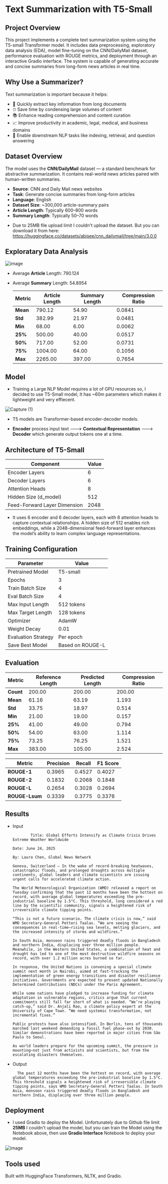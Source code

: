 # Text Summarization with T5-Small

## Project Overview

This project implements a complete text summarization system using the T5-small Transformer model. It includes data preprocessing, exploratory data analysis (EDA), model fine-tuning on the CNN/DailyMail dataset, performance evaluation with ROUGE metrics, and deployment through an interactive Gradio interface. The system is capable of generating accurate and concise summaries from long-form news articles in real time.

## Why Use a Summarizer?

Text summarization is important because it helps:

- 🧠 Quickly extract key information from long documents
- ⏱ Save time by condensing large volumes of content
- 📚 Enhance reading comprehension and content curation
- 📈 Improve productivity in academic, legal, medical, and business domains
- 🤖 Enable downstream NLP tasks like indexing, retrieval, and question answering

## Dataset Overview

The model uses the **CNN/DailyMail** dataset — a standard benchmark for abstractive summarization. It contains real-world news articles paired with human-written summaries.

- **Source**: CNN and Daily Mail news websites
- **Task**: Generate concise summaries from long-form articles
- **Language**: English
- **Dataset Size**: ~300,000 article-summary pairs
- **Article Length**: Typically 600–800 words
- **Summary Length**: Typically 50–70 words


* Due to 25MB file upload limit I couldn't upload the dataset.  But you can download it from here:  https://huggingface.co/datasets/abisee/cnn_dailymail/tree/main/3.0.0


## Exploratary Data Analysis 

![image](https://github.com/user-attachments/assets/eff06998-229a-4c1c-b319-d712f9b4a690)

- Average **Article** Length: 790.124
- Average **Summary** Length: 54.8954

    | Metric     | Article Length | Summary Length | Compression Ratio |
    |------------|----------------|----------------|-------------------|
    | **Mean**   | 790.12         | 54.90          | 0.0841            |
    | **Std**    | 382.99         | 21.97          | 0.0481            |
    | **Min**    | 68.00          | 6.00           | 0.0062            |
    | **25%**    | 500.00         | 40.00          | 0.0517            |
    | **50%**    | 717.00         | 52.00          | 0.0731            |
    | **75%**    | 1004.00        | 64.00          | 0.1056            |
    | **Max**    | 2265.00        | 397.00         | 0.7654            |

## Model

- Training a Large NLP Model requires a lot of GPU resources so, I decided to use T5-Small model, It has ~60m parameters which makes it lightweight and very effiecent.


![Capture (1)](https://github.com/user-attachments/assets/3ccce974-a8cb-4875-8350-fa33d9dbee91)

- T5 models are Transformer-based encoder-decoder models.
  
- **Encoder** process input text ---> **Contextual Representation** ---> **Decoder** which generate output tokens one at a time.


## Architecture of T5-Small

  | Component                      | Value  |
  |-------------------------------|--------|
  | Encoder Layers                | 6      |
  | Decoder Layers                | 6      |
  | Attention Heads               | 8      |
  | Hidden Size (d_model)         | 512    |
  | Feed-Forward Layer Dimension  | 2048   |

- It uses 6 encoder and 6 decoder layers, each with 8 attention heads to capture contextual relationships. A hidden size of 512 enables rich embeddings, while a 2048-dimensional feed-forward layer enhances the model’s ability to learn complex language representations.


## Training Configuration

  | Parameter               | Value         |
  |-------------------------|---------------|
  | Pretrained Model        | T5-small      |
  | Epochs                  | 3             |
  | Train Batch Size        | 4             |
  | Eval Batch Size         | 4             |
  | Max Input Length        | 512 tokens    |
  | Max Target Length       | 128 tokens    |
  | Optimizer               | AdamW         |
  | Weight Decay            | 0.01          |
  | Evaluation Strategy     | Per epoch     |
  | Save Best Model         | Based on ROUGE-L |



##  Evaluation 

  | Metric     | Reference Length | Predicted Length | Compression Ratio |
  |------------|------------------|-------------------|-------------------|
  | **Count**  | 200.00           | 200.00            | 200.00            |
  | **Mean**   | 61.16            | 63.19             | 1.193             |
  | **Std**    | 33.75            | 18.97             | 0.514             |
  | **Min**    | 21.00            | 19.00             | 0.157             |
  | **25%**    | 41.00            | 49.00             | 0.794             |
  | **50%**    | 54.00            | 63.00             | 1.114             |
  | **75%**    | 73.25            | 76.25             | 1.521             |
  | **Max**    | 383.00           | 105.00            | 2.524             |

  | Metric     | Precision | Recall | F1 Score |
  |------------|-----------|--------|----------|
  | **ROUGE-1**| 0.3965    | 0.4527 | 0.4027   |
  | **ROUGE-2**| 0.1832    | 0.2068 | 0.1848   |
  | **ROUGE-L**| 0.2654    | 0.3028 | 0.2694   |
  | **ROUGE-Lsum**| 0.3339 | 0.3775 | 0.3376   |

## Results

- Input 

              Title: Global Efforts Intensify as Climate Crisis Drives Extreme Weather Worldwide
      
      Date: June 24, 2025
      
      By: Laura Chen, Global News Network
      
      Geneva, Switzerland – In the wake of record-breaking heatwaves, catastrophic floods, and prolonged droughts across multiple continents, global leaders and climate scientists are issuing urgent calls for accelerated climate action.
      
      The World Meteorological Organization (WMO) released a report on Tuesday confirming that the past 12 months have been the hottest on record, with average global temperatures exceeding the pre-industrial baseline by 1.5°C. This threshold, long considered a red line by the scientific community, signals a heightened risk of irreversible climate tipping points.
      
      “This is not a future scenario. The climate crisis is now,” said WMO Secretary-General Petteri Taalas. “We are seeing the consequences in real-time—rising sea levels, melting glaciers, and the increased intensity of storms and wildfires.”
      
      In South Asia, monsoon rains triggered deadly floods in Bangladesh and northern India, displacing over three million people. Meanwhile, in the Western United States, a combination of heat and drought has led to one of the most destructive wildfire seasons on record, with over 1.2 million acres burned so far.
      
      In response, the United Nations is convening a special climate summit next month in Nairobi, aimed at fast-tracking the implementation of green energy transitions and disaster resilience initiatives. Governments are expected to present updated Nationally Determined Contributions (NDCs) under the Paris Agreement.
      
      While some nations have pledged to increase funding for climate adaptation in vulnerable regions, critics argue that current commitments still fall far short of what is needed. “We’re playing catch-up,” said Dr. Anjali Rao, a climate policy expert at the University of Cape Town. “We need systemic transformation, not incremental fixes.”
      
      Public protests have also intensified. In Berlin, tens of thousands marched last weekend demanding a fossil fuel phase-out by 2030. Similar demonstrations have been reported in major cities from São Paulo to Seoul.
      
      As world leaders prepare for the upcoming summit, the pressure is mounting—not just from activists and scientists, but from the escalating disasters themselves.

- Output

        The past 12 months have been the hottest on record, with average global temperatures exceeding the pre-industrial baseline by 1.5°C. This threshold signals a heightened risk of irreversible climate tipping points, says WMO Secretary-General Petteri Taalas. In South Asia, monsoon rains triggered deadly floods in Bangladesh and northern India, displacing over three million people.

## Deployment

- I used Gradio to deploy the Model.  Unfortunately due to Github file limit **25MB** I couldn't upload the model, but you can train the Model using the Notebook above, then use **Gradio Interface** Notebook to deploy your model.

![image](https://github.com/user-attachments/assets/699ae365-9ee9-4acc-bc2e-21e559fee78e)


## Tools used
Built with HuggingFace Transformers, NLTK, and Gradio.





